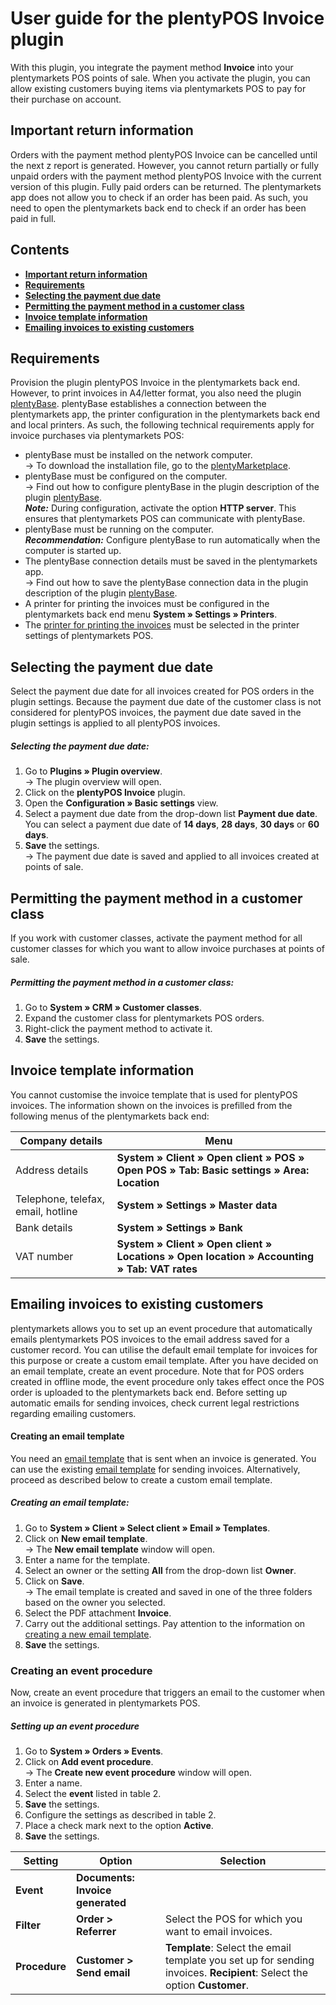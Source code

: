 # User guide for the plentyPOS Invoice plugin<a id="10." name="10.">

With this plugin, you integrate the payment method **Invoice** into your plentymarkets POS points of sale. When you activate the plugin, you can allow existing customers buying items via plentymarkets POS to pay for their purchase on account.

## Important return information<a id="05." name="05.">

<div class="alert alert-warning" role="alert">
   Orders with the payment method plentyPOS Invoice can be cancelled until the next z report is generated. However, you cannot return partially or fully unpaid orders with the payment method plentyPOS Invoice with the current version of this plugin. Fully paid orders can be returned. The plentymarkets app does not allow you to check if an order has been paid. As such, you need to open the plentymarkets back end to check if an order has been paid in full.
</div>

## Contents

* <a href="#05."><b>Important return information</b></a>
* <a href="#10."><b>Requirements</b></a>
* <a href="#20."><b>Selecting the payment due date</b></a>
* <a href="#30."><b>Permitting the payment method in a customer class</b></a>
* <a href="#40."><b>Invoice template information</b></a>
* <a href="#50."><b>Emailing invoices to existing customers</b></a>

## Requirements<a id="10." name="10.">

Provision the plugin plentyPOS Invoice in the plentymarkets back end. However, to print invoices in A4/letter format, you also need the plugin [plentyBase](https://marketplace.plentymarkets.com/en/plugins/integration/plentyBase_5053). plentyBase establishes a connection between the plentymarkets app, the printer configuration in the plentymarkets back end and local printers. As such, the following technical requirements apply for invoice purchases via plentymarkets POS:

* plentyBase must be installed on the network computer. <br/>
→ To download the installation file, go to the [plentyMarketplace](https://marketplace.plentymarkets.com/en/plugins/integration/plentyBase_5053).
* plentyBase must be configured on the computer. <br/>
→ Find out how to configure plentyBase in the plugin description of the plugin [plentyBase](https://marketplace.plentymarkets.com/en/plugins/integration/plentyBase_5053). <br/>
***Note:*** During configuration, activate the option **HTTP server**. This ensures that plentymarkets POS can communicate with plentyBase.
* plentyBase must be running on the computer. <br/>
***Recommendation:*** Configure plentyBase to run automatically when the computer is started up.
* The plentyBase connection details must be saved in the plentymarkets app. <br/>
→ Find out how to save the plentyBase connection data in the plugin description of the plugin [plentyBase](https://marketplace.plentymarkets.com/en/plugins/integration/plentyBase_5053#140).
* A printer for printing the invoices must be configured in the plentymarkets back end menu **System » Settings » Printers**.
* The [printer for printing the invoices](https://knowledge.plentymarkets.com/en/omni-channel/pos/pos-einrichten#1020) must be selected in the printer settings of plentymarkets POS.

## Selecting the payment due date<a id="20." name="20.">

Select the payment due date for all invoices created for POS orders in the plugin settings. Because the payment due date of the customer class is not considered for plentyPOS invoices, the payment due date saved in the plugin settings is applied to all plentyPOS invoices.

##### Selecting the payment due date:

1. Go to **Plugins » Plugin overview**. <br/>
→ The plugin overview will open.
2. Click on the **plentyPOS Invoice** plugin.
3. Open the **Configuration » Basic settings** view.
4. Select a payment due date from the drop-down list **Payment due date**. You can select a payment due date of **14 days**, **28 days**, **30 days** or **60 days**.
5. **Save** the settings. <br/>
→ The payment due date is saved and applied to all invoices created at points of sale.

## Permitting the payment method in a customer class<a id="30." name="30.">

If you work with customer classes, activate the payment method for all customer classes for which you want to allow invoice purchases at points of sale.

##### Permitting the payment method in a customer class:

1. Go to **System » CRM » Customer classes**.
2. Expand the customer class for plentymarkets POS orders.
3. Right-click the payment method to activate it.
4. **Save** the settings.

## Invoice template information<a id="40." name="40.">

You cannot customise the invoice template that is used for plentyPOS invoices. The information shown on the invoices is prefilled from the following menus of the plentymarkets back end:

| Company details | Menu |
|---|---|
| Address details | **System » Client » Open client » POS » Open POS » Tab: Basic settings » Area: Location** |
| Telephone, telefax, email, hotline | **System » Settings » Master data** |
| Bank details | **System » Settings » Bank** |
| VAT number | **System » Client » Open client » Locations » Open location » Accounting » Tab: VAT rates** |

## Emailing invoices to existing customers<a id="50." name="50.">

plentymarkets allows you to set up an event procedure that automatically emails plentymarkets POS invoices to the email address saved for a customer record. You can utilise the default email template for invoices for this purpose or create a custom email template. After you have decided on an email template, create an event procedure. Note that for POS orders created in offline mode, the event procedure only takes effect once the POS order is uploaded to the plentymarkets back end. Before setting up automatic emails for sending invoices, check current legal restrictions regarding emailing customers.

#### Creating an email template

You need an [email template](https://knowledge.plentymarkets.com/crm/sending-emails#1200) that is sent when an invoice is generated. You can use the existing [email template](https://knowledge.plentymarkets.com/crm/sending-emails#1200) for sending invoices. Alternatively, proceed as described below to create a custom email template.

##### Creating an email template:

1. Go to **System » Client » Select client » Email » Templates**.
2. Click on **New email template**. <br/>
→ The **New email template** window will open.
3. Enter a name for the template.
4. Select an owner or the setting **All** from the drop-down list **Owner**.
5. Click on **Save**. <br/>
→ The email template is created and saved in one of the three folders based on the owner you selected.
6. Select the PDF attachment **Invoice**.
7. Carry out the additional settings. Pay attention to the information on [creating a new email template](https://knowledge.plentymarkets.com/crm/sending-emails#1200).
8. **Save** the settings.


### Creating an event procedure

Now, create an event procedure that triggers an email to the customer when an invoice is generated in plentymarkets POS.

##### Setting up an event procedure

1. Go to **System » Orders » Events**.
2. Click on **Add event procedure**. <br/>
→ The **Create new event procedure** window will open.
3. Enter a name.
4. Select the **event** listed in table 2.
5. **Save** the settings.
6. Configure the settings as described in table 2.
7. Place a check mark next to the option **Active**.
8. **Save** the settings.

| Setting | Option | Selection |
|---|---|---|
| **Event** | **Documents: Invoice generated** | |
| **Filter** | **Order &gt; Referrer** | Select the POS for which you want to email invoices. |
| **Procedure** | **Customer &gt; Send email** | **Template**: Select the email template you set up for sending invoices. **Recipient**: Select the option **Customer**. |
